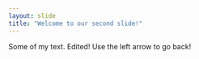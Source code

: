 ```yaml
---
layout: slide
title: "Welcome to our second slide!"
---
```

Some of my text. Edited!
Use the left arrow to go back!

